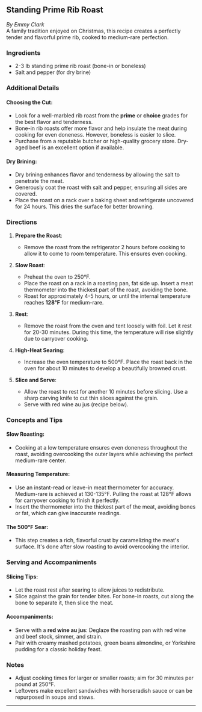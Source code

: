 ## Standing Prime Rib Roast

_By Emmy Clark_  
A family tradition enjoyed on Christmas, this recipe creates a perfectly tender and flavorful prime rib, cooked to medium-rare perfection.

### Ingredients
- 2-3 lb standing prime rib roast (bone-in or boneless)
- Salt and pepper (for dry brine)

### Additional Details
#### **Choosing the Cut**:
- Look for a well-marbled rib roast from the **prime** or **choice** grades for the best flavor and tenderness.
- Bone-in rib roasts offer more flavor and help insulate the meat during cooking for even doneness. However, boneless is easier to slice.
- Purchase from a reputable butcher or high-quality grocery store. Dry-aged beef is an excellent option if available.

#### **Dry Brining**:
- Dry brining enhances flavor and tenderness by allowing the salt to penetrate the meat.
- Generously coat the roast with salt and pepper, ensuring all sides are covered.
- Place the roast on a rack over a baking sheet and refrigerate uncovered for 24 hours. This dries the surface for better browning.

### Directions
1. **Prepare the Roast**:
   - Remove the roast from the refrigerator 2 hours before cooking to allow it to come to room temperature. This ensures even cooking.

2. **Slow Roast**:
   - Preheat the oven to 250°F.
   - Place the roast on a rack in a roasting pan, fat side up. Insert a meat thermometer into the thickest part of the roast, avoiding the bone.
   - Roast for approximately 4-5 hours, or until the internal temperature reaches **128°F** for medium-rare.

3. **Rest**:
   - Remove the roast from the oven and tent loosely with foil. Let it rest for 20-30 minutes. During this time, the temperature will rise slightly due to carryover cooking.

4. **High-Heat Searing**:
   - Increase the oven temperature to 500°F. Place the roast back in the oven for about 10 minutes to develop a beautifully browned crust.

5. **Slice and Serve**:
   - Allow the roast to rest for another 10 minutes before slicing. Use a sharp carving knife to cut thin slices against the grain.
   - Serve with red wine au jus (recipe below).

### Concepts and Tips
#### **Slow Roasting**:
- Cooking at a low temperature ensures even doneness throughout the roast, avoiding overcooking the outer layers while achieving the perfect medium-rare center.

#### **Measuring Temperature**:
- Use an instant-read or leave-in meat thermometer for accuracy. Medium-rare is achieved at 130-135°F. Pulling the roast at 128°F allows for carryover cooking to finish it perfectly.
- Insert the thermometer into the thickest part of the meat, avoiding bones or fat, which can give inaccurate readings.

#### **The 500°F Sear**:
- This step creates a rich, flavorful crust by caramelizing the meat's surface. It's done after slow roasting to avoid overcooking the interior.

### Serving and Accompaniments
#### **Slicing Tips**:
- Let the roast rest after searing to allow juices to redistribute.
- Slice against the grain for tender bites. For bone-in roasts, cut along the bone to separate it, then slice the meat.

#### **Accompaniments**:
- Serve with a **red wine au jus**: Deglaze the roasting pan with red wine and beef stock, simmer, and strain.
- Pair with creamy mashed potatoes, green beans almondine, or Yorkshire pudding for a classic holiday feast.

### Notes
- Adjust cooking times for larger or smaller roasts; aim for 30 minutes per pound at 250°F.
- Leftovers make excellent sandwiches with horseradish sauce or can be repurposed in soups and stews.

---